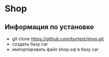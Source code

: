 # Shop



## Информация по установке	
- git clone https://github.com/burtest/shop.git
- создать базу car
- импортировать файл shop.sql в базу car



